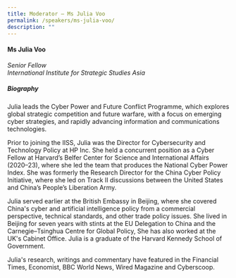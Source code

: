 ```yaml
---
title: Moderator – Ms Julia Voo
permalink: /speakers/ms-julia-voo/
description: ""
---
```

#### **Ms Julia Voo**

*Senior Fellow <br>
International Institute for Strategic Studies Asia*

##### **Biography**

Julia leads the Cyber Power and Future Conflict Programme, which explores global strategic competition and future warfare, with a focus on emerging cyber strategies, and rapidly advancing information and communications technologies.

Prior to joining the IISS, Julia was the Director for Cybersecurity and Technology Policy at HP Inc. She held a concurrent position as a Cyber Fellow at Harvard’s Belfer Center for Science and International Affairs (2020–23), where she led the team that produces the National Cyber Power Index. She was formerly the Research Director for the China Cyber Policy Initiative, where she led on Track II discussions between the United States and China’s People’s Liberation Army.

Julia served earlier at the British Embassy in Beijing, where she covered China's cyber and artificial intelligence policy from a commercial perspective, technical standards, and other trade policy issues. She lived in Beijing for seven years with stints at the EU Delegation to China and the Carnegie–Tsinghua Centre for Global Policy, She has also worked at the UK's Cabinet Office. Julia is a graduate of the Harvard Kennedy School of Government. 

Julia's research, writings and commentary have featured in the Financial Times, Economist, BBC World News, Wired Magazine and Cyberscoop.